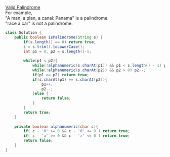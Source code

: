 [Valid Palindrome](https://leetcode.com/problems/valid-palindrome/description/) <br>
For example, <br>
"A man, a plan, a canal: Panama" is a palindrome. <br>
"race a car" is not a palindrome. <br>

```java
class Solution {
    public boolean isPalindrome(String s) {
        if(s.length() == 0) return true;
        s = s.trim().toLowerCase();  
        int p1 = 0, p2 = s.length()-1; 
        
        while(p1 < p2){
            while(!alphanumeric(s.charAt(p1)) && p1 < s.length() - 1) p1++;
            while(!alphanumeric(s.charAt(p2)) && p2 > 0) p2--;
            if(p1 >= p2) return true; 
            if(s.charAt(p1) == s.charAt(p2)){
                p1++; 
                p2--; 
            }else {
                return false; 
            }
        }
        return true; 
    }
    
    private boolean alphanumeric(char c){
        if( c - '0' >= 0 && c - '0' <= 9 ) return true; 
        if( c - 'a' >= 0 && c - 'z' <= 0 ) return true; 
        return false; 
    }
}
```
